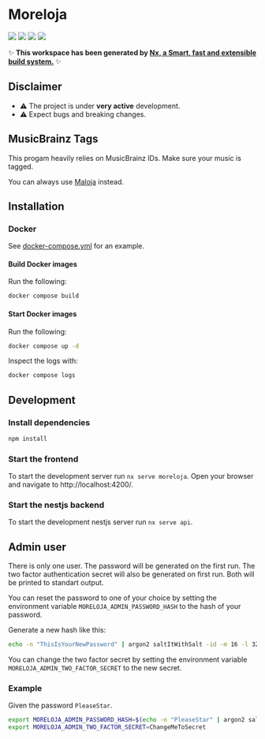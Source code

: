 # Moreloja

[![](https://img.shields.io/github/v/tag/Moreloja/Moreloja?label=GitHub&style=for-the-badge&logo=github&logoColor=white)](https://github.com/Moreloja/Moreloja/releases/latest)
![](https://img.shields.io/github/last-commit/Moreloja/Moreloja?color=E0E2E4&style=for-the-badge)
![](https://img.shields.io/github/repo-size/Moreloja/Moreloja?color=E0E2E4&style=for-the-badge)
![](https://img.shields.io/github/stars/Moreloja/Moreloja?color=E0E2E4&style=for-the-badge)

✨ **This workspace has been generated by [Nx, a Smart, fast and extensible build system.](https://nx.dev)** ✨

## Disclaimer

- ⚠️ The project is under **very active** development.
- ⚠️ Expect bugs and breaking changes.

## MusicBrainz Tags

This progam heavily relies on MusicBrainz IDs.
Make sure your music is tagged.

You can always use [Maloja](https://github.com/krateng/maloja) instead.

## Installation

### Docker

See [docker-compose.yml](docker-compose.yml) for an example.

#### Build Docker images

Run the following:

```bash
docker compose build
```

#### Start Docker images

Run the following:

```bash
docker compose up -d
```

Inspect the logs with:

```bash
docker compose logs
```

## Development

### Install dependencies

```bash
npm install
```

### Start the frontend

To start the development server run `nx serve moreloja`. Open your browser and navigate to http://localhost:4200/.

### Start the nestjs backend

To start the development nestjs server run `nx serve api`.

## Admin user

There is only one user.
The password will be generated on the first run.
The two factor authentication secret will also be generated on first run.
Both will be printed to standart output.

You can reset the password to one of your choice by setting the environment variable `MORELOJA_ADMIN_PASSWORD_HASH` to the hash of your password.

Generate a new hash like this:

```bash
echo -n "ThisIsYourNewPassword" | argon2 saltItWithSalt -id -m 16 -l 32 -e
```

You can change the two factor secret by setting the environment variable `MORELOJA_ADMIN_TWO_FACTOR_SECRET` to the new secret.

### Example

Given the password `PleaseStar`.

```bash
export MORELOJA_ADMIN_PASSWORD_HASH=$(echo -n "PleaseStar" | argon2 saltItWithSalt -id -m 16 -l 32 -e)
export MORELOJA_ADMIN_TWO_FACTOR_SECRET=ChangeMeToSecret
```
